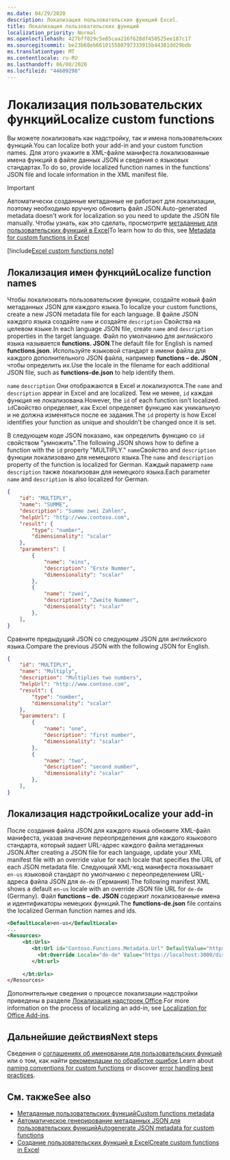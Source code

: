 ```yaml
---
ms.date: 04/29/2020
description: Локализация пользовательских функций Excel.
title: Локализация пользовательских функций
localization_priority: Normal
ms.openlocfilehash: 427bff029c5e85caa216f628df450525ee187c17
ms.sourcegitcommit: be23b68eb661015508797333915b44381dd29bdb
ms.translationtype: MT
ms.contentlocale: ru-RU
ms.lasthandoff: 06/08/2020
ms.locfileid: "44609298"
---
```

# <a name="localize-custom-functions"></a><span data-ttu-id="4f2bc-103">Локализация пользовательских функций</span><span class="sxs-lookup"><span data-stu-id="4f2bc-103">Localize custom functions</span></span>

<span data-ttu-id="4f2bc-104">Вы можете локализовать как надстройку, так и имена пользовательских функций.</span><span class="sxs-lookup"><span data-stu-id="4f2bc-104">You can localize both your add-in and your custom function names.</span></span> <span data-ttu-id="4f2bc-105">Для этого укажите в XML-файле манифеста локализованные имена функций в файле данных JSON и сведения о языковых стандартах.</span><span class="sxs-lookup"><span data-stu-id="4f2bc-105">To do so, provide localized function names in the functions' JSON file and locale information in the XML manifest file.</span></span>

>[!IMPORTANT]
> <span data-ttu-id="4f2bc-106">Автоматически созданные метаданные не работают для локализации, поэтому необходимо вручную обновить файл JSON.</span><span class="sxs-lookup"><span data-stu-id="4f2bc-106">Auto-generated metadata doesn't work for localization so you need to update the JSON file manually.</span></span> <span data-ttu-id="4f2bc-107">Чтобы узнать, как это сделать, просмотрите [метаданные для пользовательских функций в Excel](custom-functions-json.md)</span><span class="sxs-lookup"><span data-stu-id="4f2bc-107">To learn how to do this, see [Metadata for custom functions in Excel](custom-functions-json.md)</span></span>

[!include[Excel custom functions note](../includes/excel-custom-functions-note.md)]

## <a name="localize-function-names"></a><span data-ttu-id="4f2bc-108">Локализация имен функций</span><span class="sxs-lookup"><span data-stu-id="4f2bc-108">Localize function names</span></span>

<span data-ttu-id="4f2bc-109">Чтобы локализовать пользовательские функции, создайте новый файл метаданных JSON для каждого языка.</span><span class="sxs-lookup"><span data-stu-id="4f2bc-109">To localize your custom functions, create a new JSON metadata file for each language.</span></span> <span data-ttu-id="4f2bc-110">В файле JSON каждого языка создайте `name` и создайте `description` Свойства на целевом языке.</span><span class="sxs-lookup"><span data-stu-id="4f2bc-110">In each language JSON file, create `name` and `description` properties in the target language.</span></span> <span data-ttu-id="4f2bc-111">Файл по умолчанию для английского языка называется **functions. JSON**.</span><span class="sxs-lookup"><span data-stu-id="4f2bc-111">The default file for English is named **functions.json**.</span></span> <span data-ttu-id="4f2bc-112">Используйте языковой стандарт в имени файла для каждого дополнительного JSON файла, например **functions – de. JSON** , чтобы определить их.</span><span class="sxs-lookup"><span data-stu-id="4f2bc-112">Use the locale in the filename for each additional JSON file, such as **functions-de.json** to help identify them.</span></span>

<span data-ttu-id="4f2bc-113">`name` `description` Они отображаются в Excel и локализуются.</span><span class="sxs-lookup"><span data-stu-id="4f2bc-113">The `name` and `description` appear in Excel and are localized.</span></span> <span data-ttu-id="4f2bc-114">Тем не менее, `id` каждая функция не локализована.</span><span class="sxs-lookup"><span data-stu-id="4f2bc-114">However, the `id` of each function isn't localized.</span></span> <span data-ttu-id="4f2bc-115">`id`Свойство определяет, как Excel определяет функцию как уникальную и не должна изменяться после ее задания.</span><span class="sxs-lookup"><span data-stu-id="4f2bc-115">The `id` property is how Excel identifies your function as unique and shouldn't be changed once it is set.</span></span>

<span data-ttu-id="4f2bc-116">В следующем коде JSON показано, как определить функцию со `id` свойством "умножить".</span><span class="sxs-lookup"><span data-stu-id="4f2bc-116">The following JSON shows how to define a function with the `id` property "MULTIPLY."</span></span> <span data-ttu-id="4f2bc-117">`name`Свойство and `description` функции локализовано для немецкого языка.</span><span class="sxs-lookup"><span data-stu-id="4f2bc-117">The `name` and `description` property of the function is localized for German.</span></span> <span data-ttu-id="4f2bc-118">Каждый параметр `name` `description` также локализован для немецкого языка.</span><span class="sxs-lookup"><span data-stu-id="4f2bc-118">Each parameter `name` and `description` is also localized for German.</span></span>

```JSON
{
    "id": "MULTIPLY",
    "name": "SUMME",
    "description": "Summe zwei Zahlen",
    "helpUrl": "http://www.contoso.com",
    "result": {
        "type": "number",
        "dimensionality": "scalar"
    },
    "parameters": [
        {
            "name": "eins",
            "description": "Erste Nummer",
            "dimensionality": "scalar"
        },
        {
            "name": "zwei",
            "description": "Zweite Nummer",
            "dimensionality": "scalar"
        },
    ],
}
```

<span data-ttu-id="4f2bc-119">Сравните предыдущий JSON со следующим JSON для английского языка.</span><span class="sxs-lookup"><span data-stu-id="4f2bc-119">Compare the previous JSON with the following JSON for English.</span></span>

```JSON
{
    "id": "MULTIPLY",
    "name": "Multiply",
    "description": "Multiplies two numbers",
    "helpUrl": "http://www.contoso.com",
    "result": {
        "type": "number",
        "dimensionality": "scalar"
    },
    "parameters": [
        {
            "name": "one",
            "description": "first number",
            "dimensionality": "scalar"
        },
        {
            "name": "two",
            "description": "second number",
            "dimensionality": "scalar"
        },
    ],
}
```

## <a name="localize-your-add-in"></a><span data-ttu-id="4f2bc-120">Локализация надстройки</span><span class="sxs-lookup"><span data-stu-id="4f2bc-120">Localize your add-in</span></span>

<span data-ttu-id="4f2bc-121">После создания файла JSON для каждого языка обновите XML-файл манифеста, указав значение переопределения для каждого языкового стандарта, который задает URL-адрес каждого файла метаданных JSON.</span><span class="sxs-lookup"><span data-stu-id="4f2bc-121">After creating a JSON file for each language, update your XML manifest file with an override value for each locale that specifies the URL of each JSON metadata file.</span></span> <span data-ttu-id="4f2bc-122">Следующий XML-код манифеста показывает `en-us` языковой стандарт по умолчанию с переопределением URL-адреса файла JSON для `de-de` (Германия).</span><span class="sxs-lookup"><span data-stu-id="4f2bc-122">The following manifest XML shows a default `en-us` locale with an override JSON file URL for `de-de` (Germany).</span></span> <span data-ttu-id="4f2bc-123">Файл **functions – de. JSON** содержит локализованные имена и идентификаторы немецких функций.</span><span class="sxs-lookup"><span data-stu-id="4f2bc-123">The **functions-de.json** file contains the localized German function names and ids.</span></span>

```XML
<DefaultLocale>en-us</DefaultLocale>
...
<Resources>
     <bt:Urls>
        <bt:Url id="Contoso.Functions.Metadata.Url" DefaultValue="https://localhost:3000/dist/functions.json"/>
          <bt:Override Locale="de-de" Value="https://localhost:3000/dist/functions-de.json" />
        </bt:url>
        
     </bt:Urls>
</Resources>
```

<span data-ttu-id="4f2bc-124">Дополнительные сведения о процессе локализации надстройки приведены в разделе [Локализация надстроек Office](../develop/localization.md#control-localization-from-the-manifest).</span><span class="sxs-lookup"><span data-stu-id="4f2bc-124">For more information on the process of localizing an add-in, see [Localization for Office Add-ins](../develop/localization.md#control-localization-from-the-manifest).</span></span>

## <a name="next-steps"></a><span data-ttu-id="4f2bc-125">Дальнейшие действия</span><span class="sxs-lookup"><span data-stu-id="4f2bc-125">Next steps</span></span>
<span data-ttu-id="4f2bc-126">Сведения о [соглашениях об именовании для пользовательских функций](custom-functions-naming.md) или о том, как найти [рекомендации по обработке ошибок](custom-functions-errors.md).</span><span class="sxs-lookup"><span data-stu-id="4f2bc-126">Learn about [naming conventions for custom functions](custom-functions-naming.md) or discover [error handling best practices](custom-functions-errors.md).</span></span>

## <a name="see-also"></a><span data-ttu-id="4f2bc-127">См. также</span><span class="sxs-lookup"><span data-stu-id="4f2bc-127">See also</span></span>

* [<span data-ttu-id="4f2bc-128">Метаданные пользовательских функций</span><span class="sxs-lookup"><span data-stu-id="4f2bc-128">Custom functions metadata</span></span>](custom-functions-json.md)
* [<span data-ttu-id="4f2bc-129">Автоматическое генерирование метаданных JSON для пользовательских функций</span><span class="sxs-lookup"><span data-stu-id="4f2bc-129">Autogenerate JSON metadata for custom functions</span></span>](custom-functions-json-autogeneration.md)
* [<span data-ttu-id="4f2bc-130">Создание пользовательских функций в Excel</span><span class="sxs-lookup"><span data-stu-id="4f2bc-130">Create custom functions in Excel</span></span>](custom-functions-overview.md)
